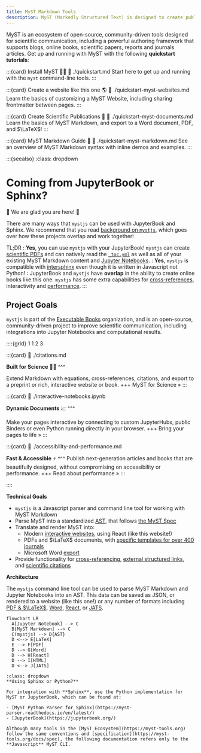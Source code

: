 ```yaml
---
title: MyST Markdown Tools
description: MyST (Markedly Structured Text) is designed to create publication-quality documents written entirely in Markdown.
---
```


MyST is an ecosystem of open-source, community-driven tools designed for scientific communication, including a powerful authoring framework that supports blogs, online books, scientific papers, reports and journals articles. Get up and running with MyST with the following **quickstart tutorials**:

:::{card} Install MyST 👩‍💻
:link: ./quickstart.md
Start here to get up and running with the `myst` command-line tools.
:::

:::{card} Create a website like this one 🌎
:link: ./quickstart-myst-websites.md
Learn the basics of customizing a MyST Website, including sharing frontmatter between pages.
:::

:::{card} Create Scientific Publications 📑
:link: ./quickstart-myst-documents.md
Learn the basics of MyST Markdown, and export to a Word document, PDF, and $\LaTeX$!
:::

:::{card} MyST Markdown Guide 📖
:link: ./quickstart-myst-markdown.md
See an overview of MyST Markdown syntax with inline demos and examples.
:::

:::{seealso}
:class: dropdown

# Coming from JupyterBook or Sphinx?

👋 We are glad you are here! 💚

There are many ways that `mystjs` can be used with JupyterBook and Sphinx. We recommend that you read [background on `mystjs`](./background.md), which goes over how these projects overlap and work together!

TL;DR
: **Yes**, you can use `mystjs` with your JupyterBook! `mystjs` can create [scientific PDFs](./creating-pdf-documents.md) and can natively read the [`_toc.yml`](./table-of-contents.md) as well as all of your existing MyST Markdown content and [Jupyter Notebooks](./interactive-notebooks.ipynb).
: **Yes**, `mystjs` is compatible with [intersphinx](#intersphinx) even though it is written in Javascript not Python!
: JupyterBook and `mystjs` have **overlap** in the ability to create online books like this one. `mystjs` has some extra capabilities for [cross-references](./cross-references.md), interactivity and [performance](./accessibility-and-performance.md).
:::

## Project Goals

`mystjs` is part of the [Executable Books](https://executablebooks.org/) organization, and is an open-source, community-driven project to improve scientific communication, including integrations into Jupyter Notebooks and computational results.

::::{grid} 1 1 2 3

:::{card}
:link: ./citations.md

**Built for Science** 👩‍🔬
^^^

Extend Markdown with equations, cross-references, citations, and export to a preprint or rich, interactive website or book.
+++
MyST for Science »
:::

:::{card}
:link: ./interactive-notebooks.ipynb

**Dynamic Documents** 📈
^^^

Make your pages interactive by connecting to custom JupyterHubs, public Binders or even Python running directly in your browser.
+++
Bring your pages to life »
:::

:::{card}
:link: ./accessibility-and-performance.md

**Fast & Accessible** ⚡️
^^^
Publish next-generation articles and books that are beautifully designed, without compromising on accessibility or performance.
+++
Read about performance »
:::

::::

**Technical Goals**

- `mystjs` is a Javascript parser and command line tool for working with MyST Markdown
- Parse MyST into a standardized [AST](wiki:Abstract_Syntax_Tree), that follows [the MyST Spec](https://myst-tools.org/docs/spec)
- Translate and render MyST into:
  - Modern [interactive websites](./quickstart-myst-websites.md), using React (like this website!)
  - PDFs and $\LaTeX$ documents, with [specific templates for over 400 journals](./creating-pdf-documents.md)
  - Microsoft Word [export](./creating-word-documents.md)
- Provide functionality for [cross-referencing](./cross-references.md), [external structured links](./external-references.md), and [scientific citations](./citations.md)

**Architecture**

The `mystjs` command line tool can be used to parse MyST Markdown and Jupyter Notebooks into an AST. This data can be saved as JSON, or rendered to a website (like this one!) or any number of formats including [PDF & $\LaTeX$](./creating-pdf-documents.md), [Word](./creating-word-documents.md), [React](./quickstart-myst-websites.md), or [JATS](./creating-jats-xml.md).

```{mermaid}
flowchart LR
  A[Jupyter Notebook] --> C
  B[MyST Markdown] --> C
  C(mystjs) --> D{AST}
  D <--> E[LaTeX]
  E --> F[PDF]
  D --> G[Word]
  D --> H[React]
  D --> I[HTML]
  D <--> J[JATS]
```

```{important}
:class: dropdown
**Using Sphinx or Python?**

For integration with **Sphinx**, use the Python implementation for MyST or JupyterBook, which can be found at:

- [MyST Python Parser for Sphinx](https://myst-parser.readthedocs.io/en/latest/)
- [JupyterBook](https://jupyterbook.org/)

Although many tools in the [MyST Ecosystem](https://myst-tools.org) follow the same conventions and [specification](https://myst-tools.org/docs/spec), the following documentation refers only to the **Javascript** MyST CLI.
```
